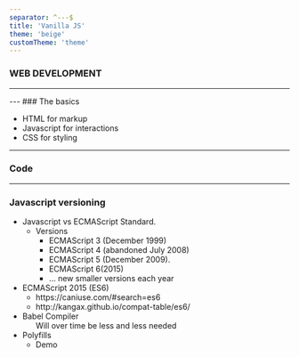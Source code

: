 ```yaml
---
separator: ^---$
title: 'Vanilla JS'
theme: 'beige'
customTheme: 'theme'
---
```


### WEB DEVELOPMENT

---

<div class="frontend-map">
</div>
---
### The basics

- HTML for markup
- Javascript for interactions
- CSS for styling

---

### Code

---

### Javascript versioning

<ul>
  <li>Javascript vs ECMAScript Standard.
  <ul>
  <li>
    Versions
    <ul>
      <li>ECMAScript 3 (December 1999)</li>
      <li>ECMAScript 4 (abandoned July 2008)</li>
      <li>ECMAScript 5 (December 2009).</li>
      <li>ECMAScript 6(2015)</li>
      <li>... new smaller versions each year</li>
    </ul>
  </li>
  </ul>
  </li>
  <li>ECMAScript 2015 (ES6)
    <ul>
      <li>https://caniuse.com/#search=es6</li>
      <li>http://kangax.github.io/compat-table/es6/</li>
    </ul>
  </li>
  <li>Babel Compiler
    <ul>
    Will over time be less and less needed
  </ul>
  </li>
  <li>Polyfills
   <ul>
   <li>Demo</li>
   </ul>
  </li>
</ul>
